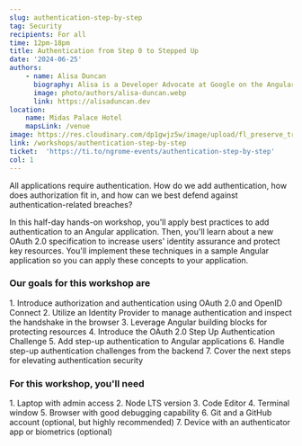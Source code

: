 ```yaml
---
slug: authentication-step-by-step
tag: Security
recipients: For all
time: 12pm-18pm
title: Authentication from Step 0 to Stepped Up
date: '2024-06-25'
authors: 
    - name: Alisa Duncan
      biography: Alisa is a Developer Advocate at Google on the Angular team. She is passionate about helping others learn and improve their lives through technology. She is also a co-organizer of GDG New Orleans and Angular New Orleans.
      image: photo/authors/alisa-duncan.webp
      link: https://alisaduncan.dev
location: 
    name: Midas Palace Hotel
    mapsLink: /venue
image: https://res.cloudinary.com/dp1gwjz5w/image/upload/fl_preserve_transparency/v1712129746/ngrome-workshops/_d2ffe5b3-3e5c-4827-bf8d-c0001fcb6fe2_zcqars.jpg?_s=public-apps_s=public-apps
link: /workshops/authentication-step-by-step
ticket:  'https://ti.to/ngrome-events/authentication-step-by-step'
col: 1
---
```


All applications require authentication. How do we add authentication, how does authorization fit in, and how can we best defend against authentication-related breaches?

In this half-day hands-on workshop, you'll apply best practices to add authentication to an Angular application. Then, you'll learn about a new OAuth 2.0 specification to increase users' identity assurance and protect key resources. You'll implement these techniques in a sample Angular application so you can apply these concepts to your application.

### Our goals for this workshop are

1\. Introduce authorization and authentication using OAuth 2\.0 and OpenID Connect
2\. Utilize an Identity Provider to manage authentication and inspect the handshake in the browser
3\. Leverage Angular building blocks for protecting resources
4\. Introduce the OAuth 2\.0 Step Up Authentication Challenge
5\. Add step\-up authentication to Angular applications
6\. Handle step\-up authentication challenges from the backend
7\. Cover the next steps for elevating authentication security
<br>
### For this workshop, you'll need

1\. Laptop with admin access
2\. Node LTS version
3\. Code Editor
4\. Terminal window
5\. Browser with good debugging capability
6\. Git and a GitHub account \(optional\, but highly recommended\)
7\. Device with an authenticator app or biometrics \(optional\)